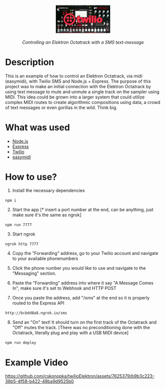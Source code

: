 <h3 align="center">
  <img height="35%" width="35%" src="https://github.com/cskonopka/twilioElektron/blob/master/img/twilioElektron-logo.png?raw=true"/>
</h3>

<p align="center"><em>Controlling an Elektron Octatrack with a SMS text-message</em></p> 

# Description
This is an example of how to control an Elektron Octatrack, via midi (easymidi), with Twilio SMS and Node.js + Express. The purpose of this project was to make an initial connection with the Elektron Octatrack by using text message to mute and unmute a single track on the sampler using MIDI. This idea could be grown into a larger system that could utilize complex MIDI routes to create algorithmic compositions using data, a crowd of text messages or even gorillas in the wild. Think big.

# What was used
- [Node.js](https://nodejs.org/en/) 
- [Express](https://expressjs.com/en/starter/installing.html)
- [Twilio](https://www.twilio.com/sms)
- [easymidi](https://github.com/dinchak/node-easymidi)

# How to use?

1) Install the necessary dependencies

`npm i`

2) Start the app [* insert a port number at the end, can be anything, just make sure it's the same as ngrok]

`npm run 7777`

3) Start ngrok

`ngrok http 7777`

4) Copy the "Forwarding" address, go to your Twilio account and navigate to your available phonenumbers

5) Click the phone number you would like to use and navigate to the "Messaging" section.

6) Paste the "Forwarding" address into where it say "A Message Comes In", make sure it's set to Webhook and HTTP POST

7) Once you paste the address, add "/sms" at the end so it is properly routed to the Express API

`http://bcbdd8a8.ngrok.io/sms`

8) Send an "On" text! It should turn on the first track of the Octatrack and "Off" mutes the track. 
[There was no preconditioning done with the Octatrack, literally plug and play with a USB MIDI device]

`npm run deploy`

# Example Video

https://github.com/cskonopka/twilioElektron/assets/7625379/b9b3c223-36b5-4f58-b422-48ba9d9525b0


